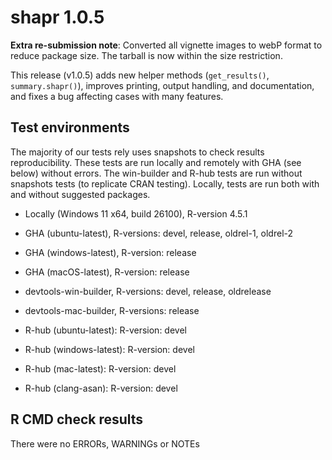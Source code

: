 # shapr 1.0.5

**Extra re-submission note**: 
Converted all vignette images to webP format to reduce package size.
The tarball is now within the size restriction.

This release (v1.0.5) adds new helper methods (`get_results()`, `summary.shapr()`), improves printing, 
output handling, and documentation, and fixes a bug affecting cases with many features.

## Test environments

The majority of our tests rely uses snapshots to check results reproducibility.
These tests are run locally and remotely with GHA (see below) without errors.
The win-builder and R-hub tests are run without snapshots tests (to replicate CRAN testing).
Locally, tests are run both with and without suggested packages.

* Locally (Windows 11 x64, build 26100), R-version 4.5.1

* GHA (ubuntu-latest), R-versions: devel, release, oldrel-1, oldrel-2
* GHA (windows-latest), R-version: release
* GHA (macOS-latest), R-version: release
* devtools-win-builder, R-versions: devel, release, oldrelease 
* devtools-mac-builder, R-versions: release 
* R-hub (ubuntu-latest): R-version: devel
* R-hub (windows-latest): R-version: devel
* R-hub (mac-latest): R-version: devel
* R-hub (clang-asan): R-version: devel


## R CMD check results

There were no ERRORs, WARNINGs or NOTEs
